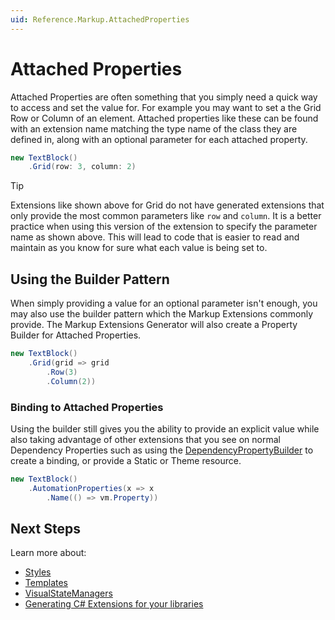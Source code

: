 ```yaml
---
uid: Reference.Markup.AttachedProperties
---
```

# Attached Properties

Attached Properties are often something that you simply need a quick way to access and set the value for. For example you may want to set a the Grid Row or Column of an element. Attached properties like these can be found with an extension name matching the type name of the class they are defined in, along with an optional parameter for each attached property.

```cs
new TextBlock()
	.Grid(row: 3, column: 2)
```

> [!TIP]
> Extensions like shown above for Grid do not have generated extensions that only provide the most common parameters like `row` and `column`. It is a better practice when using this version of the extension to specify the parameter name as shown above. This will lead to code that is easier to read and maintain as you know for sure what each value is being set to.

## Using the Builder Pattern

When simply providing a value for an optional parameter isn't enough, you may also use the builder pattern which the Markup Extensions commonly provide. The Markup Extensions Generator will also create a Property Builder for Attached Properties.

```cs
new TextBlock()
	.Grid(grid => grid
		.Row(3)
		.Column(2))
```

### Binding to Attached Properties

Using the builder still gives you the ability to provide an explicit value while also taking advantage of other extensions that you see on normal Dependency Properties such as using the [DependencyPropertyBuilder](xref:Reference.Markup.DependencyPropertyBuilder) to create a binding, or provide a Static or Theme resource.

```cs
new TextBlock()
	.AutomationProperties(x => x
		.Name(() => vm.Property))
```

## Next Steps

Learn more about:

- [Styles](xref:Reference.Markup.Styles)
- [Templates](xref:Reference.Markup.Templates)
- [VisualStateManagers](xref:Reference.Markup.VisualStateManager)
- [Generating C# Extensions for your libraries](xref:Reference.Markup.GeneratingExtensions)
